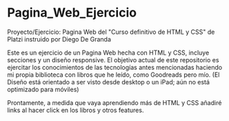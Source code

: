 # Pagina_Web_Ejercicio
Proyecto/Ejercicio: Pagina Web del "Curso definitivo de HTML y CSS" de Platzi instruido por Diego De Granda

Este es un ejercicio de un Pagina Web hecha con HTML y CSS, incluye secciones y un diseño responsive. El objetivo actual de este repositorio es ejercitar los conocimientos de las tecnologías antes mencionadas haciendo mi propia biblioteca con libros que he leído, como Goodreads pero mío. (El Diseño está orientado a ser visto desde desktop o un iPad; aún no está optimizado para móviles)

Prontamente, a medida que vaya aprendiendo más de HTML y CSS añadiré links al hacer click en los libros y otros features.
